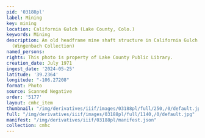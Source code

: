 ```yaml
---
pid: '03188pl'
label: Mining
key: mining
location: California Gulch (Lake County, Colo.)
keywords: Mining
description: An old headframe mine shaft structure in California Gulch in July 1971
  (Wingenbach Collection)
named_persons: 
rights: This photo is property of Lake County Public Library.
creation_date: July 1971
ingest_date: '2024-05-25'
latitude: '39.2364'
longitude: "-106.27208"
format: Photo
source: Scanned Negative
order: '5177'
layout: cmhc_item
thumbnail: "/img/derivatives/iiif/images/03188pl/full/250,/0/default.jpg"
full: "/img/derivatives/iiif/images/03188pl/full/1140,/0/default.jpg"
manifest: "/img/derivatives/iiif/03188pl/manifest.json"
collection: cmhc
---
```

